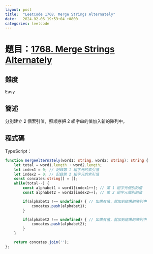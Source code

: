 ```yaml
---
layout: post
title:  "LeetCode 1768. Merge Strings Alternately"
date:   2024-02-06 19:53:04 +0800
categories: leetcode
---
```


# 題目：[1768. Merge Strings Alternately](https://leetcode.com/problems/merge-strings-alternately)

## 難度
Easy

## 簡述
分別建立 2 個索引值，照順序把 2 組字串的值加入新的陣列中。

## 程式碼
TypeScript：
```typescript
function mergeAlternately(word1: string, word2: string): string {
    let total = word1.length + word2.length; 
    let index1 = 0; // 記錄第 1 組字元的索引值
    let index2 = 0; // 記錄第 2 組字元的索引值
    const concates:string[] = [];
    while(total--) {
        const alphabet1 = word1[index1++]; // 第 1 組字元個別的值
        const alphabet2 = word2[index2++]; // 第 2 組字元個別的值

        if(alphabet1 !== undefined) { // 如果有值，就加到結果的陣列中
            concates.push(alphabet1);
        }

        if(alphabet2 !== undefined) { // 如果有值，就加到結果的陣列中
            concates.push(alphabet2);
        }
    }

    return concates.join('');
};
```
